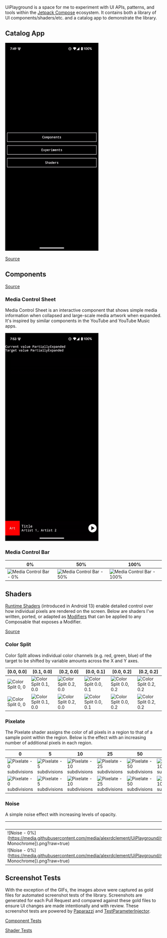 UiPlayground is a space for me to experiment with UI APIs, patterns, and tools within the [Jetpack Compose](https://developer.android.com/jetpack/compose) ecosystem. It contains both a library of UI components/shaders/etc. and a catalog app to demonstrate the library.

## Catalog App

![Media Control Sheet demo](docs/assets/app-demo-dark.gif)

[Source](app/src/main/kotlin/com/alexrdclement/uiplayground/)

## Components

[Source](components/src/main/kotlin/com/alexrdclement/uiplayground/components/)

### Media Control Sheet

Media Control Sheet is an interactive component that shows simple media information when collapsed and large-scale media artwork when expanded. It's inspired by similar components in the YouTube and YouTube Music apps.

![Media Control Sheet demo](docs/assets/mediacontrolsheet-demo-dark.gif)

### Media Control Bar

| 0% | 50% | 100% |
| -- | --- | ---- |
| ![Media Control Bar - 0%](https://media.githubusercontent.com/media/alexrdclement/UiPlayground/main/components/src/test/snapshots/images/com.alexrdclement.uiplayground.components_MediaControlBarTest_mediaControlBar[progress=0.0].png?raw=true) | ![Media Control Bar - 50%](<https://media.githubusercontent.com/media/alexrdclement/UiPlayground/main/components/src/test/snapshots/images/com.alexrdclement.uiplayground.components_MediaControlBarTest_mediaControlBar[progress=0.5].png?raw=true>) | ![Media Control Bar - 100%](<https://media.githubusercontent.com/media/alexrdclement/UiPlayground/main/components/src/test/snapshots/images/com.alexrdclement.uiplayground.components_MediaControlBarTest_mediaControlBar[progress=1.0].png?raw=true>) |

## Shaders

[Runtime Shaders](https://developer.android.com/reference/android/graphics/RuntimeShader) (introduced in Android 13) enable detailed control over how individual pixels are rendered on the screen. Below are shaders I've written, ported, or adapted as [Modifiers](https://developer.android.com/jetpack/compose/modifiers) that can be applied to any Composable that exposes a Modifier.

[Source](shaders/src/main/kotlin/com/alexrdclement/uiplayground/shaders/)

### Color Split

Color Split allows individual color channels (e.g. red, green, blue) of the target to be shifted by variable amounts across the X and Y axes.

| [0.0, 0.0] | [0.1, 0.0] | [0.2, 0.0] | [0.0, 0.1] | [0.0, 0.2] | [0.2, 0.2] |
| ---------- | ---------- | ---------- | ---------- | ---------- | ---------- |
| ![Color Split 0, 0](<https://media.githubusercontent.com/media/alexrdclement/UiPlayground/main/shaders/src/test/snapshots/images/com.alexrdclement.uiplayground.shaders_ColorSplitTest_whiteCircle[(0.0, 0.0)].png?raw=true>) | ![Color Split 0.1, 0.0](<https://media.githubusercontent.com/media/alexrdclement/UiPlayground/main/shaders/src/test/snapshots/images/com.alexrdclement.uiplayground.shaders_ColorSplitTest_whiteCircle[(0.1, 0.0)].png?raw=true>) | ![Color Split 0.2, 0.0](<https://media.githubusercontent.com/media/alexrdclement/UiPlayground/main/shaders/src/test/snapshots/images/com.alexrdclement.uiplayground.shaders_ColorSplitTest_whiteCircle[(0.2, 0.0)].png?raw=true>) | ![Color Split 0.0, 0.1](<https://media.githubusercontent.com/media/alexrdclement/UiPlayground/main/shaders/src/test/snapshots/images/com.alexrdclement.uiplayground.shaders_ColorSplitTest_whiteCircle[(0.0, 0.1)].png?raw=true>) | ![Color Split 0.0, 0.2](<https://media.githubusercontent.com/media/alexrdclement/UiPlayground/main/shaders/src/test/snapshots/images/com.alexrdclement.uiplayground.shaders_ColorSplitTest_whiteCircle[(0.0, 0.2)].png?raw=true>) | ![Color Split 0.2, 0.2](<https://media.githubusercontent.com/media/alexrdclement/UiPlayground/main/shaders/src/test/snapshots/images/com.alexrdclement.uiplayground.shaders_ColorSplitTest_whiteCircle[(0.2, 0.2)].png?raw=true>) |
| ![Color Split 0, 0](<https://media.githubusercontent.com/media/alexrdclement/UiPlayground/main/shaders/src/test/snapshots/images/com.alexrdclement.uiplayground.shaders_ColorSplitTest_blackCircle[(0.0, 0.0)].png?raw=true>) | ![Color Split 0.1, 0.0](<https://media.githubusercontent.com/media/alexrdclement/UiPlayground/main/shaders/src/test/snapshots/images/com.alexrdclement.uiplayground.shaders_ColorSplitTest_blackCircle[(0.1, 0.0)].png?raw=true>) | ![Color Split 0.2, 0.0](<https://media.githubusercontent.com/media/alexrdclement/UiPlayground/main/shaders/src/test/snapshots/images/com.alexrdclement.uiplayground.shaders_ColorSplitTest_blackCircle[(0.2, 0.0)].png?raw=true>) | ![Color Split 0.0, 0.1](<https://media.githubusercontent.com/media/alexrdclement/UiPlayground/main/shaders/src/test/snapshots/images/com.alexrdclement.uiplayground.shaders_ColorSplitTest_blackCircle[(0.0, 0.1)].png?raw=true>) | ![Color Split 0.0, 0.2](<https://media.githubusercontent.com/media/alexrdclement/UiPlayground/main/shaders/src/test/snapshots/images/com.alexrdclement.uiplayground.shaders_ColorSplitTest_blackCircle[(0.0, 0.2)].png?raw=true>) | ![Color Split 0.2, 0.2](<https://media.githubusercontent.com/media/alexrdclement/UiPlayground/main/shaders/src/test/snapshots/images/com.alexrdclement.uiplayground.shaders_ColorSplitTest_blackCircle[(0.2, 0.2)].png?raw=true>) |

### Pixelate

The Pixelate shader assigns the color of all pixels in a region to that of a sample point within the region. Below is the effect with an increasing number of additional pixels in each region.

| 0 | 5 | 10 | 25 | 50 | 100 |
| - | - | -- | -- | -- | --- |
| ![Pixelate - 0 subdivisions](https://media.githubusercontent.com/media/alexrdclement/UiPlayground/main/shaders/src/test/snapshots/images/com.alexrdclement.uiplayground.shaders_PixelateTest_whiteCircle[0].png?raw=true) | ![Pixelate - 5 subdivisions](https://media.githubusercontent.com/media/alexrdclement/UiPlayground/main/shaders/src/test/snapshots/images/com.alexrdclement.uiplayground.shaders_PixelateTest_whiteCircle[5].png?raw=true) | ![Pixelate - 10 subdivisions](https://media.githubusercontent.com/media/alexrdclement/UiPlayground/main/shaders/src/test/snapshots/images/com.alexrdclement.uiplayground.shaders_PixelateTest_whiteCircle[10].png?raw=true) | ![Pixelate - 25 subdivisions](https://media.githubusercontent.com/media/alexrdclement/UiPlayground/main/shaders/src/test/snapshots/images/com.alexrdclement.uiplayground.shaders_PixelateTest_whiteCircle[25].png?raw=true) | ![Pixelate - 50 subdivisions](https://media.githubusercontent.com/media/alexrdclement/UiPlayground/main/shaders/src/test/snapshots/images/com.alexrdclement.uiplayground.shaders_PixelateTest_whiteCircle[50].png?raw=true) | ![Pixelate - 100 subdivisions](https://media.githubusercontent.com/media/alexrdclement/UiPlayground/main/shaders/src/test/snapshots/images/com.alexrdclement.uiplayground.shaders_PixelateTest_whiteCircle[100].png?raw=true) |
| ![Pixelate - 0 subdivisions](https://media.githubusercontent.com/media/alexrdclement/UiPlayground/main/shaders/src/test/snapshots/images/com.alexrdclement.uiplayground.shaders_PixelateTest_blackCircle[0].png?raw=true) | ![Pixelate - 5 subdivisions](https://media.githubusercontent.com/media/alexrdclement/UiPlayground/main/shaders/src/test/snapshots/images/com.alexrdclement.uiplayground.shaders_PixelateTest_blackCircle[5].png?raw=true) | ![Pixelate - 10 subdivisions](https://media.githubusercontent.com/media/alexrdclement/UiPlayground/main/shaders/src/test/snapshots/images/com.alexrdclement.uiplayground.shaders_PixelateTest_blackCircle[10].png?raw=true) | ![Pixelate - 25 subdivisions](https://media.githubusercontent.com/media/alexrdclement/UiPlayground/main/shaders/src/test/snapshots/images/com.alexrdclement.uiplayground.shaders_PixelateTest_blackCircle[25].png?raw=true) | ![Pixelate - 50 subdivisions](https://media.githubusercontent.com/media/alexrdclement/UiPlayground/main/shaders/src/test/snapshots/images/com.alexrdclement.uiplayground.shaders_PixelateTest_blackCircle[50].png?raw=true) | ![Pixelate - 100 subdivisions](https://media.githubusercontent.com/media/alexrdclement/UiPlayground/main/shaders/src/test/snapshots/images/com.alexrdclement.uiplayground.shaders_PixelateTest_blackCircle[100].png?raw=true) |

### Noise

A simple noise effect with increasing levels of opacity.

| 0%                                                                                                                                                                                                                      | 20% | 50% | 100% |
|-------------------------------------------------------------------------------------------------------------------------------------------------------------------------------------------------------------------------| --- | --- | ---- |
| ![Noise - 0%](https://media.githubusercontent.com/media/alexrdclement/UiPlayground/main/shaders/src/test/snapshots/images/com.alexrdclement.uiplayground.shaders_NoiseTest_whiteCircle([0.0, Monochrome]).png?raw=true) | ![Noise - 20%](https://media.githubusercontent.com/media/alexrdclement/UiPlayground/main/shaders/src/test/snapshots/images/com.alexrdclement.uiplayground.shaders_NoiseTest_whiteCircle([0.2, Monochrome]).png?raw=true) | ![Noise - 50%](https://media.githubusercontent.com/media/alexrdclement/UiPlayground/main/shaders/src/test/snapshots/images/com.alexrdclement.uiplayground.shaders_NoiseTest_whiteCircle([0.5, Monochrome]).png?raw=true) | ![Noise - 100%](https://media.githubusercontent.com/media/alexrdclement/UiPlayground/main/shaders/src/test/snapshots/images/com.alexrdclement.uiplayground.shaders_NoiseTest_whiteCircle([1.0, Monochrome]).png?raw=true) |
| ![Noise - 0%](https://media.githubusercontent.com/media/alexrdclement/UiPlayground/main/shaders/src/test/snapshots/images/com.alexrdclement.uiplayground.shaders_NoiseTest_blackCircle([0.0, Monochrome]).png?raw=true) | ![Noise - 20%](https://media.githubusercontent.com/media/alexrdclement/UiPlayground/main/shaders/src/test/snapshots/images/com.alexrdclement.uiplayground.shaders_NoiseTest_blackCircle([0.2, Monochrome]).png?raw=true) | ![Noise - 50%](https://media.githubusercontent.com/media/alexrdclement/UiPlayground/main/shaders/src/test/snapshots/images/com.alexrdclement.uiplayground.shaders_NoiseTest_blackCircle([0.5, Monochrome]).png?raw=true) | ![Noise - 100%](https://media.githubusercontent.com/media/alexrdclement/UiPlayground/main/shaders/src/test/snapshots/images/com.alexrdclement.uiplayground.shaders_NoiseTest_blackCircle([1.0, Monochrome]).png?raw=true) |

## Screenshot Tests

With the exception of the GIFs, the images above were captured as gold files for automated screenshot tests of the library. Screenshots are generated for each Pull Request and compared against these gold files to ensure UI changes are made intentionally and with review. These screenshot tests are powered by [Paparazzi](https://github.com/cashapp/paparazzi) and [TestParameterInjector](https://github.com/google/TestParameterInjector).

[Component Tests](components/src/test)

[Shader Tests](shaders/src/test)

